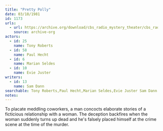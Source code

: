 ```yaml
---
title: "Pretty Polly"
date: 03/18/1981
id: 1173
urls: 
  - url: https://archive.org/download/cbs_radio_mystery_theater/cbs_radio_mystery_theater-1151-1200.zip/cbs_radio_mystery_theater-1151-1200%2Fcbsrmt_1173_pretty_polly.mp3
    source: archive-org
actors:  
  - id: 25
    name: Tony Roberts  
  - id: 58
    name: Paul Hecht  
  - id: 6
    name: Marian Seldes  
  - id: 10
    name: Evie Juster
writers:  
  - id: 13
    name: Sam Dann
searchable: Tony Roberts,Paul Hecht,Marian Seldes,Evie Juster Sam Dann
notes:  
---
```

To placate meddling coworkers, a man concocts elaborate stories of a ficticious relationship with a woman. The deception backfires when the woman suddenly turns up dead and he's falsely placed himself at the crime scene at the time of the murder.